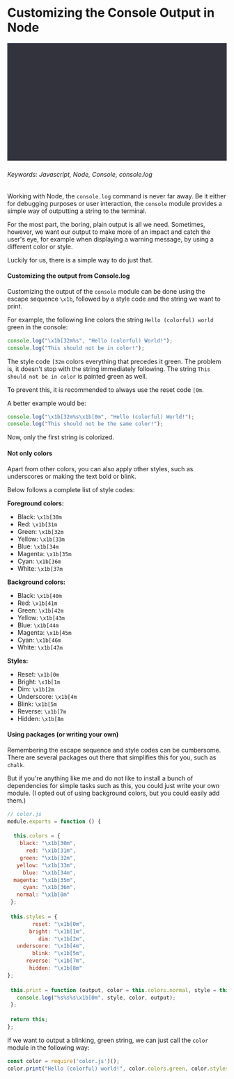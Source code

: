 # Customizing the Console Output in Node

![cover](images/consolelog.gif)

###### Keywords: Javascript, Node, Console, console.log

Working with Node, the ``console.log`` command is never far away. Be it either for debugging purposes or user interaction, the ``console`` module provides a simple way of outputting a string to the terminal.

For the most part, the boring, plain output is all we need. Sometimes, however, we want our output to make more of an impact and catch the user's eye, for example when displaying a warning message, by using a different color or style.

Luckily for us, there is a simple way to do just that.

#### Customizing the output from Console.log

Customizing the output of the ``console`` module can be done using the escape sequence ``\x1b``, followed by a style code and the string we want to print.

For example, the following line colors the string ``Hello (colorful) world`` green in the console:

```javascript
console.log("\x1b[32m%s", "Hello (colorful) World!");
console.log("This should not be in color!");
```

The style code ``[32m`` colors everything that precedes it green. The problem is, it doesn't stop with the string immediately following. The string ``This should not be in color`` is painted green as well.

To prevent this, it is recommended to always use the reset code ``[0m``.

A better example would be:

```javascript
console.log("\x1b[32m%s\x1b[0m", "Hello (colorful) World!");
console.log("This should not be the same color!");
```

Now, only the first string is colorized.

#### Not only colors

Apart from other colors, you can also apply other styles, such as underscores or making the text bold or blink.

Below follows a complete list of style codes:

**Foreground colors:**
* Black: ``\x1b[30m``
* Red: ``\x1b[31m``
* Green: ``\x1b[32m``
* Yellow: ``\x1b[33m``
* Blue: ``\x1b[34m``
* Magenta: ``\x1b[35m``
* Cyan: ``\x1b[36m``
* White: ``\x1b[37m``

**Background colors:**
* Black: ``\x1b[40m``
* Red: ``\x1b[41m``
* Green: ``\x1b[42m``
* Yellow: ``\x1b[43m``
* Blue: ``\x1b[44m``
* Magenta: ``\x1b[45m``
* Cyan: ``\x1b[46m``
* White: ``\x1b[47m``

**Styles:**
* Reset: ``\x1b[0m``
* Bright: ``\x1b[1m``
* Dim: ``\x1b[2m``
* Underscore: ``\x1b[4m``
* Blink: ``\x1b[5m``
* Reverse: ``\x1b[7m``
* Hidden: ``\x1b[8m``

#### Using packages (or writing your own)

Remembering the escape sequence and style codes can be cumbersome. There are several packages out there that simplifies this for you, such as ``chalk``.

But if you're anything like me and do not like to install a bunch of dependencies for simple tasks such as this, you could just write your own module. (I opted out of using background colors, but you could easily add them.)

```javascript
// color.js
module.exports = function () {

  this.colors = {
    black: "\x1b[30m",
      red: "\x1b[31m",
    green: "\x1b[32m",
   yellow: "\x1b[33m",
     blue: "\x1b[34m",
  magenta: "\x1b[35m",
     cyan: "\x1b[36m",
   normal: "\x1b[0m"
 };

 this.styles = {
        reset: "\x1b[0m",
       bright: "\x1b[1m",
          dim: "\x1b[2m",
   underscore: "\x1b[4m",
        blink: "\x1b[5m",
      reverse: "\x1b[7m",
       hidden: "\x1b[8m"
};

 this.print = function (output, color = this.colors.normal, style = this.styles.reset) {
   console.log("%s%s%s\x1b[0m", style, color, output);
 };

 return this;
};
```

If we want to output a blinking, green string, we can just call the ``color`` module in the following way:

```javascript
const color = require('color.js')();
color.print("Hello (colorful) world!", color.colors.green, color.styles.blink);
```

